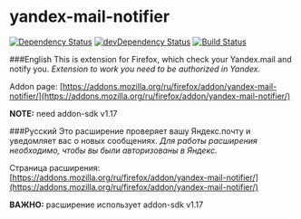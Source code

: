 yandex-mail-notifier
====================

[![Dependency Status](https://david-dm.org/ivantsov/yandex-mail-notifier.svg)](https://david-dm.org/ivantsov/yandex-mail-notifier/#info=dependencies) 
[![devDependency Status](https://david-dm.org/ivantsov/yandex-mail-notifier/dev-status.svg)](https://david-dm.org/ivantsov/yandex-mail-notifier/#info=devDependencies)
[![Build Status](https://travis-ci.org/ivantsov/yandex-mail-notifier.svg?branch=master)](https://travis-ci.org/ivantsov/yandex-mail-notifier)

###English
This is extension for Firefox, which check your Yandex.mail and notify you. *Extension to work you need to be authorized in Yandex.*

Addon page: [https://addons.mozilla.org/ru/firefox/addon/yandex-mail-notifier/](https://addons.mozilla.org/ru/firefox/addon/yandex-mail-notifier/)

**NOTE:** need addon-sdk v1.17

###Русский
Это расширение проверяет вашу Яндекс.почту и уведомляет вас о новых сообщениях. *Для работы расширения необходимо, чтобы вы были авторизованы в Яндекс.*

Страница расширения: [https://addons.mozilla.org/ru/firefox/addon/yandex-mail-notifier/](https://addons.mozilla.org/ru/firefox/addon/yandex-mail-notifier/)

**ВАЖНО:** расширение использует addon-sdk v1.17
